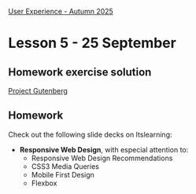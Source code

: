 [User Experience - Autumn 2025](https://github.com/arturomorarioja-kea/WD_UX_E25/blob/main/README.md)

# Lesson 5 - 25 September

[-> css-in-js null coalescence ?]: #

[-> Responsiveness slides (not grid yet)]: #
[  -> Responsive font and image sample]: #
[  -> Flexbox sample]: #

[-> Food repo. Iterate + responsive]: #
[  -> auto margins + contact flex + <a> styling]: #

[-> Colors & Typography]: #
[  -> in-class exercise]: #

## Homework exercise solution
[Project Gutenberg](https://github.com/arturomorarioja/js_project_gutenberg)

[## In-class exercise]: #

[### Colour palettes]: #
[Work in groups of 4. Find websites that use the following colour palettes (at least one website per palette):]: #
[- Monochromatic]: #
[- Complementary]: #
[- Analogous]: #
[- Triadic]: #
[- Tetradic]: #

[Show your findings to the class.]: #

## Homework
Check out the following slide decks on Itslearning:

[- **Visual Design: Colours and Typography**]: #

- **Responsive Web Design**, with especial attention to:
  - Responsive Web Design Recommendations
  - CSS3 Media Queries
  - Mobile First Design
  - Flexbox

[Bookmark CSS-Tricks' CSS Flexbox Layout Guide(https://css-tricks.com/snippets/css/a-guide-to-flexbox/). It is a great aid for working with Flexbox.]: #
 
[Check out the following code samples:]: #
[- Responsive font and image(https://codepen.io/arturomorarioja/pen/MWzpJjG)]: #
[- Flexbox(https://github.com/arturomorarioja/css_flexbox)]: #

[### First Mandatory Assignment]: #
[- Next week I will give you the solutions to the *CSS Restaurant* and the *Music CDs* assignments. If you finish them by then, you will be able to compare your solutions to mine]: #
[- Start working on the *API consumption* exercise. Take the following into account:]: #
[  - You need to sign up to TMDB(https://www.themoviedb.org/signup) (The Movie DataBase) in order to get an API key]: #
[  - Find the endpoints you need in TMDB's API Reference(https://developer.themoviedb.org/reference/intro/getting-started):]: #

[<img width="324" height="187" alt="image" src="https://github.com/user-attachments/assets/9282a963-2f1e-481b-84fe-a6642e1c9efe" />]: #

[  - Before implementing the corresponding `fetch()` requests, read each endpoint's documentation in the central and right side of the page]: #
[  - Try to optimize your code so that you do not need to make four independent `fetch()` requests]: #
